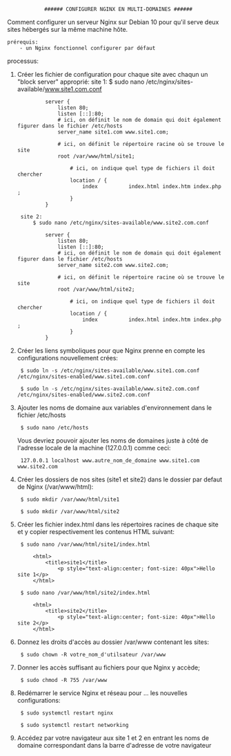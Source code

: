                 ###### CONFIGURER NGINX EN MULTI-DOMAINES ######



Comment configurer un serveur Nginx sur Debian 10 pour qu'il serve deux sites hébergés sur la même machine hôte.

    prérequis:
        - un Nginx fonctionnel configurer par défaut

processus:

1) Créer les fichier de configuration pour chaque site avec chaqun un "block server" approprié:
        site 1:
            $ sudo nano /etc/nginx/sites-available/www.site1.com.conf

                server {
                    listen 80;
                    listen [::]:80;
                    # ici, on définit le nom de domain qui doit également figurer dans le fichier /etc/hosts
                    server_name site1.com www.site1.com;

                    # ici, on définit le répertoire racine où se trouve le site
                    root /var/www/html/site1;

                        # ici, on indique quel type de fichiers il doit chercher
                        location / {
                            index          index.html index.htm index.php ;
                        }
                }   

        site 2:
            $ sudo nano /etc/nginx/sites-available/www.site2.com.conf
                    
                server {
                    listen 80;
                    listen [::]:80;
                    # ici, on définit le nom de domain qui doit également figurer dans le fichier /etc/hosts
                    server_name site2.com www.site2.com;

                    # ici, on définit le répertoire racine où se trouve le site
                    root /var/www/html/site2;

                        # ici, on indique quel type de fichiers il doit chercher
                        location / {
                            index          index.html index.htm index.php ;
                        }
                }

2) Créer les liens symboliques pour que Nginx prenne en compte les configurations nouvellement crées:

        $ sudo ln -s /etc/nginx/sites-available/www.site1.com.conf /etc/nginx/sites-enabled/www.site1.com.conf

        $ sudo ln -s /etc/nginx/sites-available/www.site2.com.conf /etc/nginx/sites-enabled/www.site2.com.conf

3) Ajouter les noms de domaine aux variables d'environnement dans le fichier /etc/hosts

        $ sudo nano /etc/hosts

    Vous devriez pouvoir ajouter les noms de domaines juste à côté de l'adresse locale de la machine (127.0.0.1) comme ceci:

        127.0.0.1 localhost www.autre_nom_de_domaine www.site1.com www.site2.com

4) Créer les dossiers de nos sites (site1 et site2) dans le dossier par defaut de Nginx (/var/www/html):

        $ sudo mkdir /var/www/html/site1

        $ sudo mkdir /var/www/html/site2

5) Créer les fichier index.html dans les répertoires racines de chaque site et y copier respectivement les contenus HTML suivant:

        $ sudo nano /var/www/html/site1/index.html

            <html>
                <title>site1</title>
                    <p style="text-align:center; font-size: 40px">Hello site 1</p>
            </html>

        $ sudo nano /var/www/html/site2/index.html

            <html>
                <title>site2</title>
                    <p style="text-align:center; font-size: 40px">Hello site 2</p>
            </html>

6) Donnez les droits d'accès au dossier /var/www contenant les sites:

        $ sudo chown -R votre_nom_d'utilsateur /var/www
    
7) Donner les accès suffisant au fichiers pour que Nginx y accède;

        $ sudo chmod -R 755 /var/www

8) Redémarrer le service Nginx et réseau pour ... les nouvelles configurations:

        $ sudo systemctl restart nginx

        $ sudo systemctl restart networking

9) Accédez par votre navigateur aux site 1 et 2 en entrant les noms de domaine correspondant dans la barre d'adresse de votre navigateur